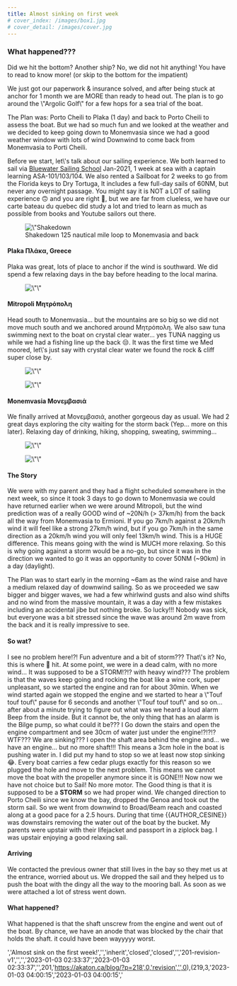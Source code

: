 ```yaml
---
title: Almost sinking on first week
# cover_index: /images/box1.jpg
# cover_detail: /images/cover.jpg
---
```


<h3 class=\"has-normal-font-size\">What happened???</h3>

<!-- /wp:heading -->

<!-- wp:paragraph -->

<p>Did we hit the bottom? Another ship? No, we did not hit anything! You have to read to know more! (or skip to the bottom for the impatient)</p>

<!-- /wp:paragraph -->

<!-- wp:paragraph -->

<p>We just got our paperwork &amp; insurance solved, and after being stuck at anchor for 1 month we are MORE than ready to head out.  The plan is to go around the \"Argolic Golf\" for a few hops for a sea trial of the boat. </p>

<!-- /wp:paragraph -->

<!-- wp:paragraph -->

<p>The Plan was: Porto Cheili to Plaka (1 day) and back to Porto Cheili to assess the boat. But we had so much fun and we looked at the weather and we decided to keep going down to Monemvasia since we had a good weather window with lots of wind Downwind to come back from Monemvasia to Porti Cheili. </p>

<!-- /wp:paragraph -->

<!-- wp:paragraph -->

<p>Before we start, let\'s talk about our sailing experience. We both learned to sail via <a href=\"http://www.bwss.com\" data-type=\"URL\" data-id=\"www.bwss.com\">Bluewater Sailing School</a> Jan-2021, 1 week at sea with a captain learning ASA-101/103/104. We also rented a Sailboat for 2 weeks to go from the Florida keys to Dry Tortuga, It includes a few full-day sails of 60NM, but never any overnight passage. You might say it is NOT a LOT of sailing experience 🙃 and you are right 🤣, but we are far from clueless, we have our carte bateau du quebec did study a lot and tried to learn as much as possible from books and Youtube sailors out there. </p>

<!-- /wp:paragraph -->

<!-- wp:image {\"id\":210,\"sizeSlug\":\"full\",\"linkDestination\":\"none\"} -->

<figure class=\"wp-block-image size-full\">
<img src=\"https://akaton.ca/blog/wp-content/uploads/2023/01/Screenshot-from-2023-01-03-01-53-56.png\" alt=\"Shakedown to Monemvasia\" class=\"wp-image-210\"/>
<figcaption class=\"wp-element-caption\">Shakedown 125 nautical mile loop to Monemvasia and back</figcaption>
</figure>

<!-- /wp:image -->

<!-- wp:heading {\"level\":4,\"fontSize\":\"normal\"} -->

<h4 class=\"has-normal-font-size\">Plaka Πλάκα, Greece</h4>

<!-- /wp:heading -->

<!-- wp:paragraph -->

<p>Plaka was great, lots of place to anchor if the wind is southward. We did spend a few relaxing days in the bay before heading to the local marina. </p>

<!-- /wp:paragraph -->

<!-- wp:image {\"id\":203,\"sizeSlug\":\"large\",\"linkDestination\":\"none\"} -->

<figure class=\"wp-block-image size-large\">
<img src=\"https://akaton.ca/blog/wp-content/uploads/2023/01/plaka_collage-1024x1024.jpeg\" alt=\"\" class=\"wp-image-203\"/>
</figure>

<!-- /wp:image -->

<!-- wp:heading {\"level\":4,\"fontSize\":\"normal\"} -->

<h4 class=\"has-normal-font-size\">Mitropoli Μητρόπολη</h4>

<!-- /wp:heading -->

<!-- wp:paragraph -->

<p>Head south to Monemvasia... but the mountains are so big so we did not move much south and we anchored around Μητρόπολη. We also saw tuna swimming next to the boat on crystal clear water... yes TUNA nagging us while we had a fishing line up the back 😒. It was the first time we Med moored, let\'s just say with crystal clear water we found the rock &amp; cliff super close by. </p>

<!-- /wp:paragraph -->

<!-- wp:image {\"id\":205,\"sizeSlug\":\"large\",\"linkDestination\":\"none\"} -->

<figure class=\"wp-block-image size-large\">
<img src=\"https://akaton.ca/blog/wp-content/uploads/2023/01/PXL_20220527_060109502.MP_-1024x768.jpg\" alt=\"\" class=\"wp-image-205\"/>
</figure>

<!-- /wp:image -->

<!-- wp:image {\"id\":204,\"sizeSlug\":\"large\",\"linkDestination\":\"none\"} -->

<figure class=\"wp-block-image size-large\">
<img src=\"https://akaton.ca/blog/wp-content/uploads/2023/01/PXL_20220527_060113836-1024x768.jpg\" alt=\"\" class=\"wp-image-204\"/>
</figure>

<!-- /wp:image -->

<!-- wp:heading {\"level\":4} -->

<h4>Monemvasia Μονεμβασιά</h4>

<!-- /wp:heading -->

<!-- wp:paragraph -->

<p>We finally arrived at Μονεμβασιά, another gorgeous day as usual. We had 2 great days exploring the city waiting for the storm back (Yep... more on this later). Relaxing day of drinking, hiking, shopping, sweating, swimming...</p>

<!-- /wp:paragraph -->

<!-- wp:image {\"id\":207,\"sizeSlug\":\"large\",\"linkDestination\":\"none\"} -->

<figure class=\"wp-block-image size-large\">
<img src=\"https://akaton.ca/blog/wp-content/uploads/2023/01/Momenvasia_city-1024x768.jpeg\" alt=\"\" class=\"wp-image-207\"/>
</figure>

<!-- /wp:image -->

<!-- wp:image {\"id\":206,\"sizeSlug\":\"large\",\"linkDestination\":\"none\"} -->

<figure class=\"wp-block-image size-large\">
<img src=\"https://akaton.ca/blog/wp-content/uploads/2023/01/Momenvasia_collage-1024x1024.jpg\" alt=\"\" class=\"wp-image-206\"/>
</figure>

<!-- /wp:image -->

<!-- wp:heading {\"level\":4} -->

<h4>The Story</h4>

<!-- /wp:heading -->

<!-- wp:paragraph -->

<p>We were with my parent and they had a flight scheduled somewhere in the next week, so since it took 3 days to go down to Monemvasia we could have returned earlier when we were around Mitropoli, but the wind prediction was of a really GOOD wind of ~20N/h (&gt; 37km/h) from the back all the way from Monemvasia to Ermioni. If you go 7km/h against a 20km/h wind it will feel like a strong 27km/h wind, but if you go 7km/h in the same direction as a 20km/h wind you will only feel 13km/h wind. This is a HUGE difference. This means going with the wind is MUCH more relaxing. So this is why going against a storm would be a no-go, but since it was in the direction we wanted to go it was an opportunity to cover 50NM (~90km) in a day (daylight). </p>

<!-- /wp:paragraph -->

<!-- wp:paragraph -->

<p>The Plan was to start early in the morning ~6am as the wind raise and have a medium relaxed day of downwind sailing. So as we proceeded we saw bigger and bigger waves, we had a few whirlwind gusts and also wind shifts and no wind from the massive mountain, it was a day with a few mistakes including an accidental jibe but nothing broke. So lucky!!! Nobody was sick, but everyone was a bit stressed since the wave was around 2m wave from the back and it is really impressive to see. </p>

<!-- /wp:paragraph -->

<!-- wp:heading {\"level\":4,\"fontSize\":\"normal\"} -->

<h4 class=\"has-normal-font-size\">So wat?</h4>

<!-- /wp:heading -->

<!-- wp:paragraph -->

<p>I see no problem here!?! Fun adventure and a bit of storm??? That\'s it? No, this is where 💩 hit. At some point, we were in a dead calm, with no more wind... It was supposed to be a STORM!?!? with heavy wind??? The problem is that the waves keep going and rocking the boat like a wine cork, super unpleasant, so we started the engine and ran for about 30min. When we wind started again we stopped the engine and we started to hear a \"Touf touf touf\" pause for 6 seconds and another \"Touf touf touf\" and so on... after about a minute trying to figure out what was we heard a loud alarm Beep from the inside. But it cannot be, the only thing that has an alarm is the Bilge pump, so what could it be??? I Go down the stairs and open the engine compartment and see 30cm of water just under the engine!?!?!? WTF??? We are sinking??? I open the shaft area behind the engine and... we have an engine... but no more shaft!!! This means a 3cm hole in the boat is pushing water in. I did put my hand to stop so we at least now stop sinking 😂. Every boat carries a few cedar plugs exactly for this reason so we plugged the hole and move to the next problem. This means we cannot move the boat with the propeller anymore since it is GONE!!! Now now we have not choice but to Sail! No more motor. The Good thing is that it is supposed to be a <strong>STORM</strong> so we had proper wind. We changed direction to Porto Cheili since we know the bay, dropped the Genoa and took out the storm sail. So we went from downwind to Broad/Beam reach and coasted along at a good pace for a 2.5 hours. During that time {{AUTHOR_CESINE}} was downstairs removing the water out of the boat by the bucket. My parents were upstair with their lifejacket and passport in a ziplock bag. I was upstair enjoying a good relaxing sail. </p>

<!-- /wp:paragraph -->

<!-- wp:heading {\"level\":4,\"fontSize\":\"normal\"} -->

<h4 class=\"has-normal-font-size\">Arriving</h4>

<!-- /wp:heading -->

<!-- wp:paragraph -->

<p>We contacted the previous owner that still lives in the bay so they met us at the entrance, worried about us. We dropped the sail and they helped us to push the boat with the dingy all the way to the mooring ball. As soon as we were attached a lot of stress went down. </p>

<!-- /wp:paragraph -->

<!-- wp:heading {\"level\":4,\"fontSize\":\"normal\"} -->

<h4 class=\"has-normal-font-size\">What happened?</h4>

<!-- /wp:heading -->

<!-- wp:paragraph -->

<p>What happened is that the shaft unscrew from the engine and went out of the boat. By chance, we have an anode that was blocked by the chair that holds the shaft. it could have been wayyyyy worst. </p>

<!-- /wp:paragraph -->
','Almost sink on the first week!','','inherit','closed','closed','','201-revision-v1','','','2023-01-03 02:33:37','2023-01-03 02:33:37','',201,'https://akaton.ca/blog/?p=218',0,'revision','',0),(219,3,'2023-01-03 04:00:15','2023-01-03 04:00:15','
<!-- wp:paragraph -->